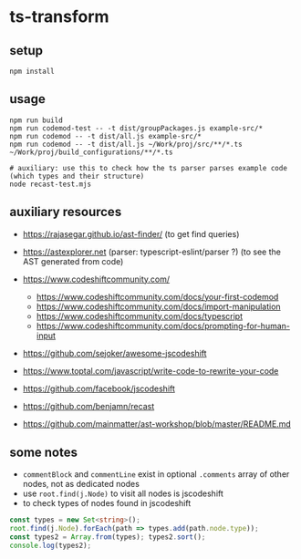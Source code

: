 # ts-transform

## setup

```
npm install
```

## usage

```
npm run build
npm run codemod-test -- -t dist/groupPackages.js example-src/*
npm run codemod -- -t dist/all.js example-src/*
npm run codemod -- -t dist/all.js ~/Work/proj/src/**/*.ts ~/Work/proj/build_configurations/**/*.ts

# auxiliary: use this to check how the ts parser parses example code (which types and their structure)
node recast-test.mjs
```

## auxiliary resources

- https://rajasegar.github.io/ast-finder/ (to get find queries)
- https://astexplorer.net (parser: typescript-eslint/parser ?) (to see the AST generated from code)

- https://www.codeshiftcommunity.com/
    - https://www.codeshiftcommunity.com/docs/your-first-codemod
    - https://www.codeshiftcommunity.com/docs/import-manipulation
    - https://www.codeshiftcommunity.com/docs/typescript
    - https://www.codeshiftcommunity.com/docs/prompting-for-human-input
- https://github.com/sejoker/awesome-jscodeshift
- https://www.toptal.com/javascript/write-code-to-rewrite-your-code
- https://github.com/facebook/jscodeshift
- https://github.com/benjamn/recast
- https://github.com/mainmatter/ast-workshop/blob/master/README.md

## some notes

- `commentBlock` and `commentLine` exist in optional `.comments` array of other nodes, not as dedicated nodes
- use `root.find(j.Node)` to visit all nodes is jscodeshift
- to check types of nodes found in jscodeshift

```ts
const types = new Set<string>();
root.find(j.Node).forEach(path => types.add(path.node.type));
const types2 = Array.from(types); types2.sort();
console.log(types2);
```
